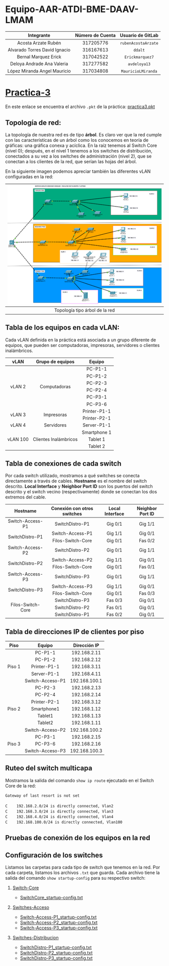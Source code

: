 # Equipo-AAR-ATDI-BME-DAAV-LMAM

| Integrante                     | Número de Cuenta | Usuario de GitLab   |
|:------------------------------:|:----------------:|:-------------------:|
| Acosta Arzate Rubén            | 317205776        | `rubenAcostaArzate` |
| Alvarado Torres David Ignacio  | 316167613        | `ddalt`             |
| Bernal Marquez Erick           | 317042522        | `Erickmarquez7`     |
| Deloya Andrade Ana Valeria     | 317277582        | `avdeloya13`        |
| López Miranda Angel Mauricio   | 317034808        | `MauricioLMiranda`  |

# [Practica-3](https://redes-ciencias-unam.gitlab.io/2023-2/laboratorio/practica-3/)

En este enlace se encuentra el archivo `.pkt` de la práctica: [practica3.pkt](files/practica3.pkt)

## Topología de red:

La topología de nuestra red es de tipo <b>árbol</b>. Es claro ver que la red cumple con las características de un árbol como los conocemos en teoría de gráficas: una gráfica conexa y acíclica. En la raíz tenemos al Switch Core (nivel 0); después, en el nivel 1 tenemos a los switches de distribución, conectados a su vez a los switches de administración (nivel 2), que se conectan a los clientes de la red, que serían las hojas del árbol.

En la siguiente imagen podemos apreciar también las diferentes vLAN configuradas en la red:

| ![](img/red_arbol.png)
|:-------------------------:|
| Topología tipo árbol de la red


## Tabla de los equipos en cada vLAN:

Cada vLAN definida en la práctica está asociada a un grupo diferente de equipos, que pueden ser computadoras, impresoras, servidores o clientes inalámbricos.

<table>
    <thead style="text-align: center;">
        <tr>
            <th>vLAN</th>
            <th>Grupo de equipos</th>
            <th>Equipo</th>
        </tr>
    </thead>
    <tbody style="text-align: center;">
        <tr>
            <td rowspan=6>vLAN 2</td>
            <td rowspan=6>Computadoras</td>
            <td>PC-P1-1</td>
        </tr>
       <tr>
            <td>PC-P1-2</td>
        </tr>
        <tr>
            <td>PC-P2-3</td>
        </tr>
        <tr>
            <td>PC-P2-4</td>
        </tr>
        <tr>
            <td>PC-P3-1</td>
        </tr>
        <tr>
            <td>PC-P3-6</td>
        </tr>
        <tr>
            <td rowspan=2>vLAN 3</td>
            <td rowspan=2>Impresoras</td>
            <td>Printer-P1-1</td>
        </tr>
       <tr>
            <td>Printer-P2-1</td>
        </tr>
        <tr>
            <td>vLAN 4</td>
            <td>Servidores</td>
            <td>Server-P1-1</td>
        </tr>
       <tr>
            <td rowspan=3>vLAN 100</td>
            <td rowspan=3>Clientes Inalámbricos</td>
            <td>Smartphone 1</td>
        </tr>
       <tr>
            <td>Tablet 1</td>
        </tr>
        <tr>
            <td>Tablet 2</td>
        </tr>    
    </tbody>
</table>


## Tabla de conexiones de cada switch

Por cada switch utilizado, mostramos a qué switches se conecta directamente a través de cables. <b>Hostname</b> es el nombre del switch descrito. <b>Local Interface</b> y <b>Neighbor Port ID</b> son los puertos del switch descrito y el switch vecino (respectivamente) donde se conectan los dos extremos del cable.

<table>
    <thead style="text-align: center;">
        <tr>
            <th>Hostname</th>
            <th>Conexión con otros switches</th>
            <th>Local Interface</th>
            <th>Neighbor Port ID</th>
        </tr>
    </thead>
    <tbody style="text-align: center;">
        <tr>
            <td>Switch-Access-P1</td>
            <td>SwitchDistro-P1</td>
            <td>Gig 0/1</td>
            <td>Gig 1/1</td>
        </tr>
       <tr>
            <td rowspan=2>SwitchDistro-P1</td>
            <td>Switch-Access-P1</td>
            <td>Gig 1/1</td>
            <td>Gig 0/1</td>
        </tr>
        <tr>
	        <td>Filos-Switch-Core</td>
	        <td>Gig 0/1</td>
	        <td>Fas 0/2</td>
        </tr>
	    <tr>
            <td>Switch-Access-P2</td>
            <td>SwitchDistro-P2</td>
            <td>Gig 0/1</td>
            <td>Gig 1/1</td>
        </tr>
       <tr>
            <td rowspan=2>SwitchDistro-P2</td>
            <td>Switch-Access-P2</td>
            <td>Gig 1/1</td>
            <td>Gig 0/1</td>
        </tr>
        <tr>
	        <td>Filos-Switch-Core</td>
	        <td>Gig 0/1</td>
	        <td>Fas 0/1</td>
        </tr>
        <tr>
            <td>Switch-Access-P3</td>
            <td>SwitchDistro-P3</td>
            <td>Gig 0/1</td>
            <td>Gig 1/1</td>
        </tr>
       <tr>
            <td rowspan=2>SwitchDistro-P3</td>
            <td>Switch-Access-P3</td>
            <td>Gig 1/1</td>
            <td>Gig 0/1</td>
        </tr>
        <tr>
	        <td>Filos-Switch-Core</td>
	        <td>Gig 0/1</td>
	        <td>Fas 0/3</td>
        </tr>
	    <tr>
            <td rowspan=3>Filos-Switch-Core</td>
            <td>SwitchDistro-P3</td>
            <td>Fas 0/3</td>
            <td>Gig 0/1</td>
        </tr>
        <tr>
            <td>SwitchDistro-P2</td>
            <td>Fas 0/1</td>
            <td>Gig 0/1</td>
        </tr>
         <tr>
            <td>SwitchDistro-P1</td>
            <td>Fas 0/2</td>
            <td>Gig 0/1</td>
        </tr>
    </tbody>
</table>


## Tabla de direcciones IP de clientes por piso

<table>
    <thead style="text-align: center;">
        <tr>
            <th>Piso</th>
            <th>Equipo</th>
            <th>Dirección IP</th>
        </tr>
    </thead>
    <tbody style="text-align: center;">
        <tr>
            <td rowspan=5>Piso 1</td>
            <td>PC-P1-1</td>
            <td>192.168.2.11</td>
        </tr>
        <tr>
            <td>PC-P1-2</td>
            <td>192.168.2.12</td>
        </tr>
        <tr>
            <td>Printer-P1-1</td>
            <td>192.168.3.11</td>
        </tr>
        <tr>
	        <td>Server-P1-1</td>
            <td>192.168.4.11</td>
        </tr>
        <tr>
	        <td>Switch-Acceso-P1</td>
            <td>192.168.100.1</td>
        </tr>
        <tr>
            <td rowspan=7>Piso 2</td>
            <td>PC-P2-3</td>
            <td>192.168.2.13</td>
        </tr>
        <tr>
            <td>PC-P2-4</td>
            <td>192.168.2.14</td>
        </tr>
        <tr>
            <td>Printer-P2-1</td>
            <td>192.168.3.12</td>
        </tr>
		<tr>
            <td>Smartphone1</td>
            <td>192.168.1.12</td>
        </tr>
        <tr>
            <td>Tablet1</td>
            <td>192.168.1.13</td>
        </tr>
        <tr>
            <td>Tablet2</td>
            <td>192.168.1.11</td>
        </tr>
        <tr>
	        <td>Switch-Acceso-P2</td>
            <td>192.168.100.2</td>
        </tr>
        <tr>
            <td rowspan=3>Piso 3</td>
            <td>PC-P3-1</td>
            <td>192.168.2.15</td>
        </tr>
        <tr>
            <td>PC-P3-6</td>
            <td>192.168.2.16</td>
        </tr>
        <tr>
	        <td>Switch-Acceso-P3</td>
            <td>192.168.100.3</td>
        </tr>
    </tbody>
</table>

## Ruteo del switch multicapa

Mostramos la salida del comando `show ip route` ejecutado en el Switch Core de la red:

```bash
Gateway of last resort is not set

C    192.168.2.0/24 is directly connected, Vlan2
C    192.168.3.0/24 is directly connected, Vlan3
C    192.168.4.0/24 is directly connected, Vlan4
C    192.168.100.0/24 is directly connected, Vlan100
```

## Pruebas de conexión de los equipos en la red

## Configuración de los switches

Listamos las carpetas para cada tipo de switch que tenemos en la red. Por cada carpeta, listamos los archivos `.txt` que guarda. Cada archivo tiene la salida del comando `show startup-config` para su respectivo switch:

1. [Switch-Core](files/Switch-Core/)  
    * [SwitchCore_startup-config.txt](files/Switch-Core/SwitchCore_startup-config.txt)

2. [Switches-Acceso](files/Switches-Acceso/)
    * [Switch-Access-P1_startup-config.txt](files/Switches-Acceso/Switch-Acceso-P1_startup-config.txt)
    * [Switch-Access-P2_startup-config.txt](files/Switches-Acceso/Switch-Acceso-P2_startup-config.txt)
    * [Switch-Access-P3_startup-config.txt](files/Switches-Acceso/Switch-Acceso-P3_startup-config.txt)

2. [Switches-Distribucion](files/Switches-Distribucion/)
    * [SwitchDistro-P1_startup-config.txt](files/Switches-Distribucion/SwitchDistro-P1_startup-config.txt)
    * [SwitchDistro-P2_startup-config.txt](files/Switches-Distribucion/SwitchDistro-P2_startup-config.txt)
    * [SwitchDistro-P3_startup-config.txt](files/Switches-Distribucion/SwitchDistro-P3_startup-config.txt)


